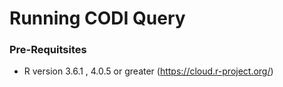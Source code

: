 # Running CODI Query

### Pre-Requitsites
  - R version 3.6.1 , 4.0.5 or greater (https://cloud.r-project.org/)
